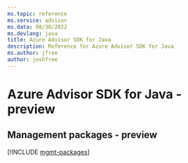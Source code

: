 ```yaml
---
ms.topic: reference
ms.service: advisor
ms.data: 08/30/2022
ms.devlang: java
title: Azure Advisor SDK for Java
description: Reference for Azure Advisor SDK for Java
ms.author: jfree
author: joshfree
---
```

# Azure Advisor SDK for Java - preview

## Management packages - preview
[!INCLUDE [mgmt-packages](advisor-mgmt-index.md)]